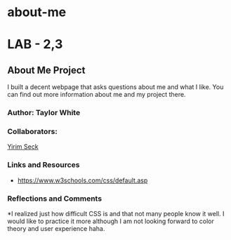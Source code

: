 # about-me
# LAB - 2,3
## About Me Project

I built a decent webpage that asks questions about me and what I like. You can find out more information about me and my project there.

### Author: Taylor White

### Collaborators:
[Yirim Seck](https://github.com/YirimS)


### Links and Resources
* https://www.w3schools.com/css/default.asp

### Reflections and Comments
*I realized just how difficult CSS is and that not many people know it well. I would like to practice it more although I am not looking forward to color theory and user experience haha.
